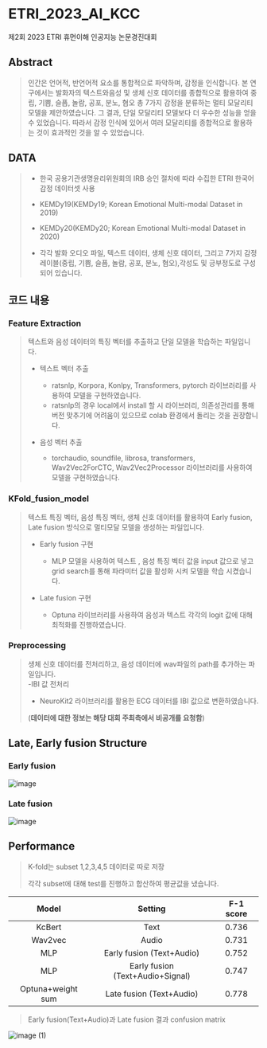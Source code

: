 # ETRI_2023_AI_KCC
제2회 2023 ETRI 휴먼이해 인공지능 논문경진대회 

## Abstract
> 인간은 언어적, 반언어적 요소를 통합적으로 파악하며, 감정을 인식합니다. 본 연구에서는 발화자의 텍스트와음성 및 생체 신호 데이터를 종합적으로 활용하여 중립, 기쁨, 슬픔, 놀람, 공포, 분노, 혐오 총 7가지 감정을 분류하는 멀티 모달리티 모델을 제안하였습니다. 그 결과, 단일 모달리티 모델보다 더 우수한 성능을 얻을 수 있었습니다. 따라서 감정 인식에 있어서 여러 모달리티를 종합적으로 활용하는 것이 효과적인 것을 알 수 있었습니다.

## DATA
> - 한국 공용기관생명윤리위원회의 IRB 승인 절차에 따라 수집한 ETRI 한국어 감정 데이터셋 사용
>
> - KEMDy19(KEMDy19; Korean Emotional Multi-modal Dataset in 2019)
>
> - KEMDy20(KEMDy20; Korean Emotional Multi-modal Dataset in 2020)
>
> - 각각 발화 오디오 파일, 텍스트 데이터, 생체 신호 데이터, 그리고 7가지 감정 레이블(중립, 기쁨, 슬픔, 놀람, 공포, 분노, 혐오),각성도 및 긍부정도로 구성되어 있습니다.

## 코드 내용
### Feature Extraction 
> 텍스트와 음성 데이터의 특징 벡터를 추출하고 단일 모델을 학습하는 파일입니다.
> - 텍스트 벡터 추출
>   - ratsnlp, Korpora, Konlpy, Transformers, pytorch 라이브러리를 사용하여 모델을 구현하였습니다.
>   - ratsnlp의 경우 local에서 install 할 시 라이브러리, 의존성관리를 통해 버전 맞추기에 어려움이 있으므로 colab 환경에서 돌리는 것을 권장합니다.
>
> - 음성 벡터 추출
>   - torchaudio, soundfile, librosa, transformers, Wav2Vec2ForCTC, Wav2Vec2Processor 라이브러리를 사용하여 모델을 구현하였습니다.
>
### KFold_fusion_model 
> 텍스트 특징 벡터, 음성 특징 벡터, 생체 신호 데이터를 활용하여 Early fusion, Late fusion 방식으로 멀티모달 모델을 생성하는 파일입니다.<br>
> - Early fusion 구현
>   - MLP 모델을 사용하여 텍스트 , 음성 특징 벡터 값을 input 값으로 넣고 grid search를 통해 파라미터 값을 활성화 시켜 모델을 학습 시켰습니다.
>
> - Late fusion 구현
>   - Optuna 라이브러리를 사용하여 음성과 텍스트 각각의 logit 값에 대해 최적화를 진행하였습니다.
>
### Preprocessing 
> 생체 신호 데이터를 전처리하고, 음성 데이터에 wav파일의 path를 추가하는 파일입니다.<br>
> -IBI 값 전처리
>   - NeuroKit2 라이브러리를 활용한 ECG 데이터를 IBI 값으로 변환하였습니다.
>
> (**데이터에 대한 정보는 해당 대회 주최측에서 비공개를 요청함**)

## Late, Early fusion Structure
### Early fusion
 ![image](https://user-images.githubusercontent.com/64082236/235346905-297c4f7d-c001-48af-8783-98246763683f.png)

### Late fusion
 ![image](https://user-images.githubusercontent.com/64082236/235346916-45cd612e-bbe9-45f5-b02c-1a8d1837ebef.png)


## Performance
> K-fold는 subset 1,2,3,4,5 데이터로 따로 저장
>
> 각각 subset에 대해 test를 진행하고 합산하여 평균값을 냈습니다.
>
|Model|Setting|F-1 score|
|:----:|:----:|:----:|
|KcBert|Text|0.736|
|Wav2vec|Audio|0.731|
|MLP|Early fusion (Text+Audio)|0.752|
|MLP|Early fusion (Text+Audio+Signal)|0.747|
|Optuna+weight sum|Late fusion (Text+Audio)|0.778|
> 
> Early fusion(Text+Audio)과 Late fusion 결과 confusion matrix
>
![image (1)](https://user-images.githubusercontent.com/64082236/235356584-d3b44c31-c29e-4b09-90eb-b5c61c0a269e.png)
